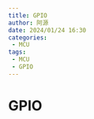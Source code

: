 ```yaml
---
title: GPIO
author: 阿源
date: 2024/01/24 16:30
categories:
 - MCU
tags:
 - MCU
 - GPIO
---
```

# GPIO



